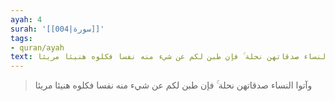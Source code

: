 ```yaml
---
ayah: 4
surah: '[[004|سورة]]'
tags:
- quran/ayah
text: وآتوا النساء صدقاتهن نحلة ۚ فإن طبن لكم عن شيء منه نفسا فكلوه هنيئا مريئا
---
```

> وآتوا النساء صدقاتهن نحلة ۚ فإن طبن لكم عن شيء منه نفسا فكلوه هنيئا مريئا
